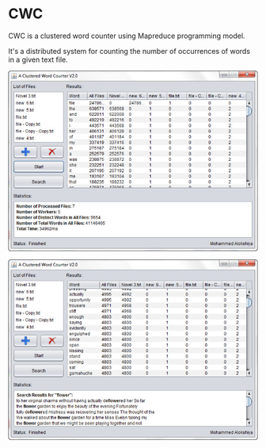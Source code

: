# CWC

CWC is a clustered word counter using Mapreduce programming model.

It's a distributed system for counting the number of occurrences of words in a given text file.

![alt tag](https://github.com/mmoksh/CWC/blob/master/1.jpg)

![alt tag](https://github.com/mmoksh/CWC/blob/master/2.jpg)
